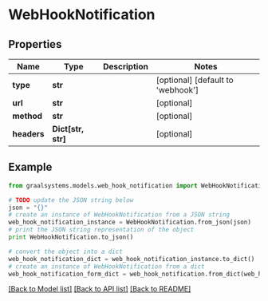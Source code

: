 # WebHookNotification


## Properties

Name | Type | Description | Notes
------------ | ------------- | ------------- | -------------
**type** | **str** |  | [optional] [default to 'webhook']
**url** | **str** |  | [optional] 
**method** | **str** |  | [optional] 
**headers** | **Dict[str, str]** |  | [optional] 

## Example

```python
from graalsystems.models.web_hook_notification import WebHookNotification

# TODO update the JSON string below
json = "{}"
# create an instance of WebHookNotification from a JSON string
web_hook_notification_instance = WebHookNotification.from_json(json)
# print the JSON string representation of the object
print WebHookNotification.to_json()

# convert the object into a dict
web_hook_notification_dict = web_hook_notification_instance.to_dict()
# create an instance of WebHookNotification from a dict
web_hook_notification_form_dict = web_hook_notification.from_dict(web_hook_notification_dict)
```
[[Back to Model list]](../README.md#documentation-for-models) [[Back to API list]](../README.md#documentation-for-api-endpoints) [[Back to README]](../README.md)


